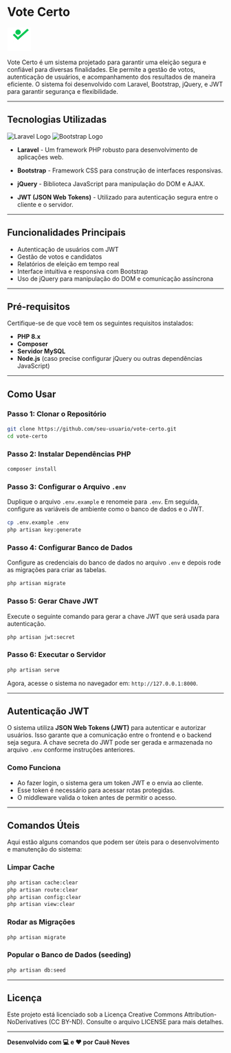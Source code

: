 # Vote Certo

<img src="vote-certo\public\images\system\logo-white.svg" alt="Laravel Logo" width="55"/>

Vote Certo é um sistema projetado para garantir uma eleição segura e confiável para diversas finalidades. Ele permite a gestão de votos, autenticação de usuários, e acompanhamento dos resultados de maneira eficiente. O sistema foi desenvolvido com Laravel, Bootstrap, jQuery, e JWT para garantir segurança e flexibilidade.

---

## Tecnologias Utilizadas
<img src="https://laravel.com/img/logomark.min.svg" alt="Laravel Logo" width="40"/> <img src="https://getbootstrap.com/docs/5.0/assets/brand/bootstrap-logo-shadow.png" alt="Bootstrap Logo" width="50"/>
- **Laravel** - Um framework PHP robusto para desenvolvimento de aplicações web.
  
- **Bootstrap** - Framework CSS para construção de interfaces responsivas.

- **jQuery** - Biblioteca JavaScript para manipulação do DOM e AJAX.

- **JWT (JSON Web Tokens)** - Utilizado para autenticação segura entre o cliente e o servidor.

---

## Funcionalidades Principais

- Autenticação de usuários com JWT
- Gestão de votos e candidatos
- Relatórios de eleição em tempo real
- Interface intuitiva e responsiva com Bootstrap
- Uso de jQuery para manipulação do DOM e comunicação assíncrona

---

## Pré-requisitos

Certifique-se de que você tem os seguintes requisitos instalados:

- **PHP 8.x**
- **Composer**
- **Servidor MySQL**
- **Node.js** (caso precise configurar jQuery ou outras dependências JavaScript)

---

## Como Usar

### Passo 1: Clonar o Repositório

```bash
git clone https://github.com/seu-usuario/vote-certo.git
cd vote-certo
```

### Passo 2: Instalar Dependências PHP

```bash
composer install
```

### Passo 3: Configurar o Arquivo `.env`

Duplique o arquivo `.env.example` e renomeie para `.env`. Em seguida, configure as variáveis de ambiente como o banco de dados e o JWT.

```bash
cp .env.example .env
php artisan key:generate
```

### Passo 4: Configurar Banco de Dados

Configure as credenciais do banco de dados no arquivo `.env` e depois rode as migrações para criar as tabelas.

```bash
php artisan migrate
```

### Passo 5: Gerar Chave JWT

Execute o seguinte comando para gerar a chave JWT que será usada para autenticação.

```bash
php artisan jwt:secret
```

### Passo 6: Executar o Servidor

```bash
php artisan serve
```

Agora, acesse o sistema no navegador em: `http://127.0.0.1:8000`.

---

## Autenticação JWT

O sistema utiliza **JSON Web Tokens (JWT)** para autenticar e autorizar usuários. Isso garante que a comunicação entre o frontend e o backend seja segura. A chave secreta do JWT pode ser gerada e armazenada no arquivo `.env` conforme instruções anteriores.

### Como Funciona

- Ao fazer login, o sistema gera um token JWT e o envia ao cliente.
- Esse token é necessário para acessar rotas protegidas.
- O middleware valida o token antes de permitir o acesso.

---

## Comandos Úteis

Aqui estão alguns comandos que podem ser úteis para o desenvolvimento e manutenção do sistema:

### Limpar Cache

```bash
php artisan cache:clear
php artisan route:clear
php artisan config:clear
php artisan view:clear
```

### Rodar as Migrações

```bash
php artisan migrate
```
### Popular o Banco de Dados (seeding)

```bash
php artisan db:seed
```

---

## Licença

Este projeto está licenciado sob a Licença Creative Commons Attribution-NoDerivatives (CC BY-ND). Consulte o arquivo LICENSE para mais detalhes.

---

**Desenvolvido com 💻 e ❤️ por Cauê Neves**
